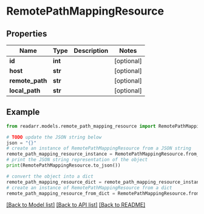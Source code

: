# RemotePathMappingResource


## Properties

Name | Type | Description | Notes
------------ | ------------- | ------------- | -------------
**id** | **int** |  | [optional] 
**host** | **str** |  | [optional] 
**remote_path** | **str** |  | [optional] 
**local_path** | **str** |  | [optional] 

## Example

```python
from readarr.models.remote_path_mapping_resource import RemotePathMappingResource

# TODO update the JSON string below
json = "{}"
# create an instance of RemotePathMappingResource from a JSON string
remote_path_mapping_resource_instance = RemotePathMappingResource.from_json(json)
# print the JSON string representation of the object
print(RemotePathMappingResource.to_json())

# convert the object into a dict
remote_path_mapping_resource_dict = remote_path_mapping_resource_instance.to_dict()
# create an instance of RemotePathMappingResource from a dict
remote_path_mapping_resource_from_dict = RemotePathMappingResource.from_dict(remote_path_mapping_resource_dict)
```
[[Back to Model list]](../README.md#documentation-for-models) [[Back to API list]](../README.md#documentation-for-api-endpoints) [[Back to README]](../README.md)


